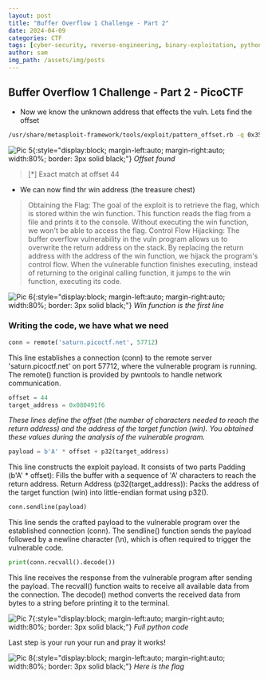 ```yaml
---
layout: post
title: "Buffer Overflow 1 Challenge - Part 2"
date: 2024-04-09
categories: CTF
tags: [cyber-security, reverse-engineering, binary-exploitation, python]
author: sam
img_path: /assets/img/posts
---
```


## Buffer Overflow 1 Challenge - Part 2 - PicoCTF

- Now we know the unknown address that effects the vuln. Lets find the offset

```bash
/usr/share/metasploit-framework/tools/exploit/pattern_offset.rb -q 0x35624134   
```
![Pic 5](buffer5.webp){:style="display:block; margin-left:auto; margin-right:auto; width:80%; border: 3px solid black;"}
_Offset found_

> [*] Exact match at offset 44

- We can now find thr win address (the treasure chest)

> Obtaining the Flag: The goal of the exploit is to retrieve the flag, which is stored within the win function. This function reads the flag from a file and prints it to the console. Without executing the win function, we won't be able to access the flag.
> Control Flow Hijacking: The buffer overflow vulnerability in the vuln program allows us to overwrite the return address on the stack. By replacing the return address with the address of the win function, we hijack the program's control flow. When the vulnerable function finishes executing, instead of returning to the original calling function, it jumps to the win function, executing its code.

![Pic 6](buffer6.webp){:style="display:block; margin-left:auto; margin-right:auto; width:80%; border: 3px solid black;"}
_Win function is the first line_

### Writing the code, we have what we need

```python
conn = remote('saturn.picoctf.net', 57712) 
```
This line establishes a connection (conn) to the remote server 'saturn.picoctf.net' on port 57712, where the vulnerable program is running. The remote() function is provided by pwntools to handle network communication.

```python
offset = 44
target_address = 0x080491f6
```
_These lines define the offset (the number of characters needed to reach the return address) and the address of the target function (win). You obtained these values during the analysis of the vulnerable program._

```python
payload = b'A' * offset + p32(target_address)
```

This line constructs the exploit payload. It consists of two parts
Padding (b'A' * offset): Fills the buffer with a sequence of 'A' characters to reach the return address.
Return Address (p32(target_address)): Packs the address of the target function (win) into little-endian format using p32().

```python
conn.sendline(payload)
```

This line sends the crafted payload to the vulnerable program over the established connection (conn). The sendline() function sends the payload followed by a newline character (\n), which is often required to trigger the vulnerable code.

```python
print(conn.recvall().decode())
```
This line receives the response from the vulnerable program after sending the payload. The recvall() function waits to receive all available data from the connection. The decode() method converts the received data from bytes to a string before printing it to the terminal.

![Pic 7](buffer7.webp){:style="display:block; margin-left:auto; margin-right:auto; width:80%; border: 3px solid black;"}
_Full python code_


Last step is your run your run and pray it works!

![Pic 8](buffer8.webp){:style="display:block; margin-left:auto; margin-right:auto; width:80%; border: 3px solid black;"}
_Here is the flag_


